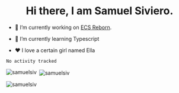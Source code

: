 <h1 align="center">Hi there, I am Samuel Siviero.</h1>

- 🔭 I’m currently working on [ECS Reborn](https://rbx.samu3l.wtf).

- 🌱 I’m currently learning Typescript

- ❤️ I love a certain girl named Ella

<!--START_SECTION:waka-->

```text
No activity tracked
```

<!--END_SECTION:waka-->

<p><img align="left" src="https://github-readme-stats.vercel.app/api/top-langs?username=samuelsiv&show_icons=true&locale=en&layout=compact&theme=radical" alt="samuelsiv" /></p>

<p>&nbsp;<img align="center" src="https://github-readme-stats.vercel.app/api?username=samuelsiv&show_icons=true&locale=en&theme=radical" alt="samuelsiv" /></p>
<p align="left"> <img src="https://komarev.com/ghpvc/?username=samuelsiv&label=Profile%20views&color=0e75b6&style=flat" alt="samuelsiv" /> </p>


